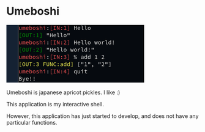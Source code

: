 # Umeboshi

<img src="./imgs/screenshot-umeboshi.png" alt="umeboshi">

Umeboshi is japanese apricot pickles. I like :)

This application is my interactive shell.

However, this application has just started to develop, and does not have any particular functions.

